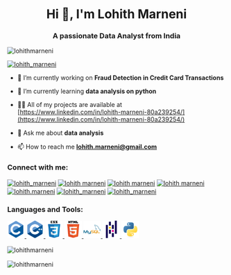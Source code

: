 
<h1 align="center">Hi 👋, I'm Lohith Marneni</h1>
<h3 align="center">A passionate Data Analyst from India</h3>

<p align="left"> <img src="https://komarev.com/ghpvc/?username=lohithmarneni&label=Profile%20views&color=0e75b6&style=flat" alt="lohithmarneni" /> </p>

<p align="left"> <a href="https://twitter.com/lohith_marneni" target="blank"><img src="https://img.shields.io/twitter/follow/lohith_marneni?logo=twitter&style=for-the-badge" alt="lohith_marneni" /></a> </p>

- 🔭 I’m currently working on **Fraud Detection in Credit Card Transactions**

- 🌱 I’m currently learning **data analysis on python**

- 👨‍💻 All of my projects are available at [https://www.linkedin.com/in/lohith-marneni-80a239254/](https://www.linkedin.com/in/lohith-marneni-80a239254/)

- 💬 Ask me about **data analysis**

- 📫 How to reach me **lohith.marneni@gmail.com**

<h3 align="left">Connect with me:</h3>
<p align="left">
<a href="https://twitter.com/lohith_marneni" target="blank"><img align="center" src="https://raw.githubusercontent.com/rahuldkjain/github-profile-readme-generator/master/src/images/icons/Social/twitter.svg" alt="lohith_marneni" height="30" width="40" /></a>
<a href="https://linkedin.com/in/lohith marneni" target="blank"><img align="center" src="https://raw.githubusercontent.com/rahuldkjain/github-profile-readme-generator/master/src/images/icons/Social/linked-in-alt.svg" alt="lohith marneni" height="30" width="40" /></a>
<a href="https://kaggle.com/lohith marneni" target="blank"><img align="center" src="https://raw.githubusercontent.com/rahuldkjain/github-profile-readme-generator/master/src/images/icons/Social/kaggle.svg" alt="lohith marneni" height="30" width="40" /></a>
<a href="https://fb.com/lohith marneni" target="blank"><img align="center" src="https://raw.githubusercontent.com/rahuldkjain/github-profile-readme-generator/master/src/images/icons/Social/facebook.svg" alt="lohith marneni" height="30" width="40" /></a>
<a href="https://instagram.com/lohith.marneni" target="blank"><img align="center" src="https://raw.githubusercontent.com/rahuldkjain/github-profile-readme-generator/master/src/images/icons/Social/instagram.svg" alt="lohith.marneni" height="30" width="40" /></a>
<a href="https://www.codechef.com/users/lohith_marneni" target="blank"><img align="center" src="https://cdn.jsdelivr.net/npm/simple-icons@3.1.0/icons/codechef.svg" alt="lohith_marneni" height="30" width="40" /></a>
<a href="https://www.leetcode.com/lohith_marneni" target="blank"><img align="center" src="https://raw.githubusercontent.com/rahuldkjain/github-profile-readme-generator/master/src/images/icons/Social/leet-code.svg" alt="lohith_marneni" height="30" width="40" /></a>
</p>

<h3 align="left">Languages and Tools:</h3>
<p align="left"> <a href="https://www.cprogramming.com/" target="_blank" rel="noreferrer"> <img src="https://raw.githubusercontent.com/devicons/devicon/master/icons/c/c-original.svg" alt="c" width="40" height="40"/> </a> <a href="https://www.w3schools.com/cpp/" target="_blank" rel="noreferrer"> <img src="https://raw.githubusercontent.com/devicons/devicon/master/icons/cplusplus/cplusplus-original.svg" alt="cplusplus" width="40" height="40"/> </a> <a href="https://www.w3schools.com/css/" target="_blank" rel="noreferrer"> <img src="https://raw.githubusercontent.com/devicons/devicon/master/icons/css3/css3-original-wordmark.svg" alt="css3" width="40" height="40"/> </a> <a href="https://www.w3.org/html/" target="_blank" rel="noreferrer"> <img src="https://raw.githubusercontent.com/devicons/devicon/master/icons/html5/html5-original-wordmark.svg" alt="html5" width="40" height="40"/> </a> <a href="https://www.mysql.com/" target="_blank" rel="noreferrer"> <img src="https://raw.githubusercontent.com/devicons/devicon/master/icons/mysql/mysql-original-wordmark.svg" alt="mysql" width="40" height="40"/> </a> <a href="https://pandas.pydata.org/" target="_blank" rel="noreferrer"> <img src="https://raw.githubusercontent.com/devicons/devicon/2ae2a900d2f041da66e950e4d48052658d850630/icons/pandas/pandas-original.svg" alt="pandas" width="40" height="40"/> </a> <a href="https://www.python.org" target="_blank" rel="noreferrer"> <img src="https://raw.githubusercontent.com/devicons/devicon/master/icons/python/python-original.svg" alt="python" width="40" height="40"/> </a> </p>

<p><img align="center" src="https://github-readme-stats.vercel.app/api/top-langs?username=lohithmarneni&show_icons=true&locale=en&layout=compact" alt="lohithmarneni" /></p>

<p><img align="center" src="https://github-readme-streak-stats.herokuapp.com/?user=lohithmarneni&" alt="lohithmarneni" /></p>
